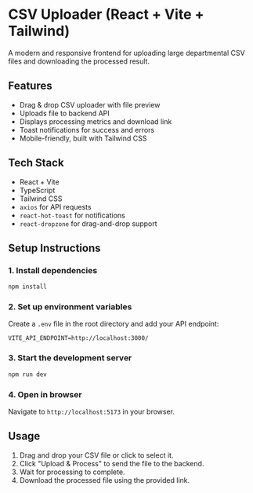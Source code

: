 # CSV Uploader (React + Vite + Tailwind)

A modern and responsive frontend for uploading large departmental CSV files and downloading the processed result.

## Features

- Drag & drop CSV uploader with file preview
- Uploads file to backend API
- Displays processing metrics and download link
- Toast notifications for success and errors
- Mobile-friendly, built with Tailwind CSS

## Tech Stack

- React + Vite
- TypeScript
- Tailwind CSS
- `axios` for API requests
- `react-hot-toast` for notifications
- `react-dropzone` for drag-and-drop support

## Setup Instructions

### 1. Install dependencies

```bash
npm install
```

### 2. Set up environment variables

Create a `.env` file in the root directory and add your API endpoint:

```env
VITE_API_ENDPOINT=http://localhost:3000/
```

### 3. Start the development server

```bash
npm run dev
```

### 4. Open in browser

Navigate to `http://localhost:5173` in your browser.

## Usage

1. Drag and drop your CSV file or click to select it.
2. Click "Upload & Process" to send the file to the backend.
3. Wait for processing to complete.
4. Download the processed file using the provided link.
